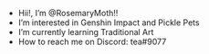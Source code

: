 - Hii!, I’m @RosemaryMoth!!
- I’m interested in Genshin Impact and Pickle Pets
- I’m currently learning Traditional Art
- How to reach me on Discord: tea#9077

<!---
RosemaryMoth/RosemaryMoth is a ✨ special ✨ repository because its `README.md` (this file) appears on your GitHub profile.
You can click the Preview link to take a look at your changes.
--->
